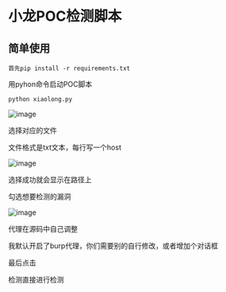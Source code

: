 # 小龙POC检测脚本

## 简单使用

```
首先pip install -r requirements.txt
```

用pyhon命令启动POC脚本

```
python xiaolong.py
```
![image](https://github.com/XiaoLong93666/XiaoLongPOC/assets/116259267/d380a4e8-d953-4c49-af82-e2430c631a7f)



选择对应的文件

文件格式是txt文本，每行写一个host

![image](https://github.com/XiaoLong93666/XiaoLongPOC/assets/116259267/266b7a2a-3488-4151-bc47-d77dda0ce6d7)


选择成功就会显示在路径上



勾选想要检测的漏洞

![image](https://github.com/XiaoLong93666/XiaoLongPOC/assets/116259267/030818e6-fe97-48f3-85e4-5dbbc1110998)


代理在源码中自己调整

我默认开启了burp代理，你们需要别的自行修改，或者增加个对话框

最后点击

检测直接进行检测
